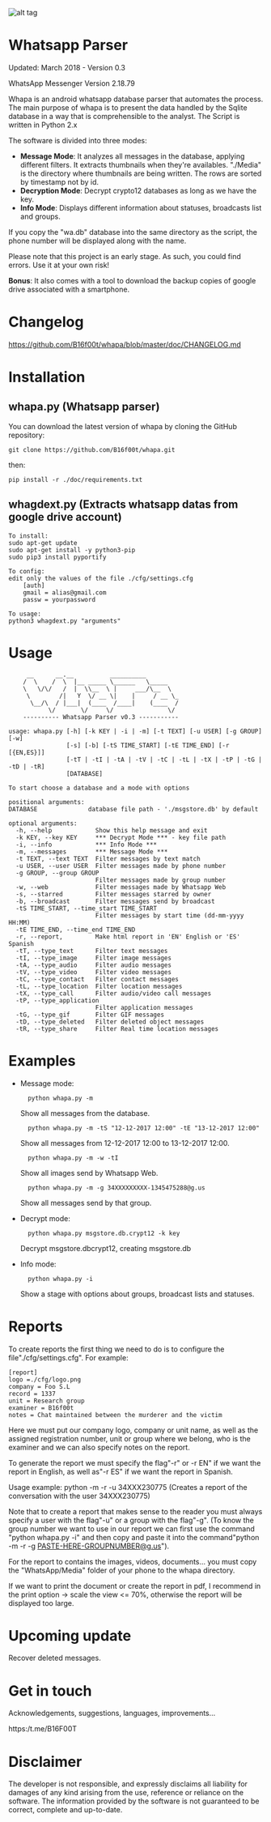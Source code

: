 ![alt tag](https://github.com/B16f00t/whapa/blob/master/doc/whapa.png)


Whatsapp Parser
==================================
Updated: March 2018 - Version 0.3

WhatsApp Messenger Version 2.18.79

Whapa is an android whatsapp database parser that automates the process. The main purpose of whapa is to present the data handled by the Sqlite database in a way that is comprehensible to the analyst.
The Script is written in Python 2.x

The software is divided into three modes:
* **Message Mode**: It analyzes all messages in the database, applying different filters. It extracts thumbnails when they're availables.
		    "./Media" is the directory where thumbnails are being written. The rows are sorted by timestamp not by id.
* **Decryption Mode**: Decrypt crypto12 databases as long as we have the key.
* **Info Mode**: Displays different information about statuses, broadcasts list and groups.

If you copy the "wa.db" database into the same directory as the script, the phone number will be displayed along with the name.

Please note that this project is an early stage. As such, you could find errors. Use it at your own risk!

**Bonus**: It also comes with a tool to download the backup copies of google drive associated with a smartphone.

Changelog
=====
https://github.com/B16f00t/whapa/blob/master/doc/CHANGELOG.md	

Installation
=====
 whapa.py (Whatsapp parser)
---------
You can download the latest version of whapa by cloning the GitHub repository:

	git clone https://github.com/B16f00t/whapa.git
then:

	pip install -r ./doc/requirements.txt
	
 whagdext.py (Extracts whatsapp datas from google drive account)
-------------
	To install:
	sudo apt-get update
	sudo apt-get install -y python3-pip
	sudo pip3 install pyportify
	
	To config:
	edit only the values of the file ./cfg/settings.cfg
		[auth]
		gmail = alias@gmail.com
		passw = yourpassword
		
	To usage:
	python3 whagdext.py "arguments"

Usage
=====
	     __      __.__          __________         
	    /  \    /  \  |__ _____ \______   \_____   
	    \   \/\/   /  |  \\__  \ |     ___/\__  \  
	     \        /|   Y  \/ __ \|    |     / __ \_
	      \__/\  / |___|  (____  /____|    (____  /
	           \/       \/     \/               \/ 
	    ---------- Whatsapp Parser v0.3 -----------
    	
	usage: whapa.py [-h] [-k KEY | -i | -m] [-t TEXT] [-u USER] [-g GROUP] [-w]
	                [-s] [-b] [-tS TIME_START] [-tE TIME_END] [-r [{EN,ES}]]
	                [-tT | -tI | -tA | -tV | -tC | -tL | -tX | -tP | -tG | -tD | -tR]
	                [DATABASE]
	
	To start choose a database and a mode with options
	
	positional arguments:
  	DATABASE              database file path - './msgstore.db' by default
	
	optional arguments:
	  -h, --help            Show this help message and exit
	  -k KEY, --key KEY     *** Decrypt Mode *** - key file path
	  -i, --info            *** Info Mode ***
	  -m, --messages        *** Message Mode ***
	  -t TEXT, --text TEXT  Filter messages by text match
	  -u USER, --user USER  Filter messages made by phone number
	  -g GROUP, --group GROUP
	                        Filter messages made by group number
	  -w, --web             Filter messages made by Whatsapp Web
	  -s, --starred         Filter messages starred by owner
	  -b, --broadcast       Filter messages send by broadcast
	  -tS TIME_START, --time_start TIME_START
	                        Filter messages by start time (dd-mm-yyyy HH:MM)
	  -tE TIME_END, --time_end TIME_END
	  -r, --report,         Make html report in 'EN' English or 'ES' Spanish
	  -tT, --type_text      Filter text messages
	  -tI, --type_image     Filter image messages
	  -tA, --type_audio     Filter audio messages
	  -tV, --type_video     Filter video messages
	  -tC, --type_contact   Filter contact messages
	  -tL, --type_location  Filter location messages
	  -tX, --type_call      Filter audio/video call messages
	  -tP, --type_application
	                        Filter application messages
	  -tG, --type_gif       Filter GIF messages
	  -tD, --type_deleted   Filter deleted object messages
	  -tR, --type_share     Filter Real time location messages	 
	  
Examples
=====

* Message mode:

		python whapa.py -m 
	Show all messages from the database.

		python whapa.py -m -tS "12-12-2017 12:00" -tE "13-12-2017 12:00"
	Show all messages from 12-12-2017 12:00 to 13-12-2017 12:00.

		python whapa.py -m -w -tI
	Show all images send by Whatsapp Web.
	
		python whapa.py -m -g 34XXXXXXXXX-1345475288@g.us	
	Show all messages send by that group.


* Decrypt mode:

		python whapa.py msgstore.db.crypt12 -k key
	Decrypt msgstore.dbcrypt12, creating msgstore.db

* Info mode:

		python whapa.py -i
	Show a stage with options about groups, broadcast lists and statuses.

Reports
=====
To create reports the first thing we need to do is to configure the file"./cfg/settings.cfg". For example:

	[report]
	logo =./cfg/logo.png
	company = Foo S.L
	record = 1337
	unit = Research group
	examiner = B16f00t
	notes = Chat maintained between the murderer and the victim
	
Here we must put our company logo, company or unit name, as well as the assigned registration number, unit or group where we belong, who is the examiner and we can also specify notes on the report.

To generate the report we must specify the flag"-r" or -r EN" if we want the report in English, as well as"-r ES" if we want the report in Spanish.

Usage example: python -m -r -u 34XXX230775 (Creates a report of the conversation with the user 34XXX230775)

Note that to create a report that makes sense to the reader you must always specify a user with the flag"-u" or a group with the flag"-g". (To know the group number we want to use in our report we can first use the command "python whapa.py -i" and then copy and paste it into the command"python -m -r -g PASTE-HERE-GROUPNUMBER@g.us").

For the report to contains the images, videos, documents... you must copy the "WhatsApp/Media" folder of your phone to the whapa directory.

If we want to print the document or create the report in pdf, I recommend in the print option -> scale the view <= 70%, otherwise the report will be displayed too large.

Upcoming update
=====
Recover deleted messages.

Get in touch
=====
Acknowledgements, suggestions, languages, improvements...

https:/t.me/B16F00T
  
	
Disclaimer
=====
The developer is not responsible, and expressly disclaims all liability for damages of any kind arising from the use, reference or reliance on the software. The information provided by the software is not guaranteed to be correct, complete and up-to-date.

